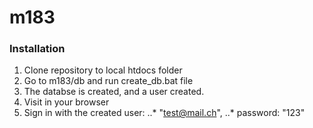 # m183
### Installation

1. Clone repository to local htdocs folder
2. Go to m183/db and run create_db.bat file
3. The databse is created, and a user created.
4. Visit [](http://localhost/m183/public) in your browser
5. Sign in with the created user: ..* "test@mail.ch", ..* password: "123"
